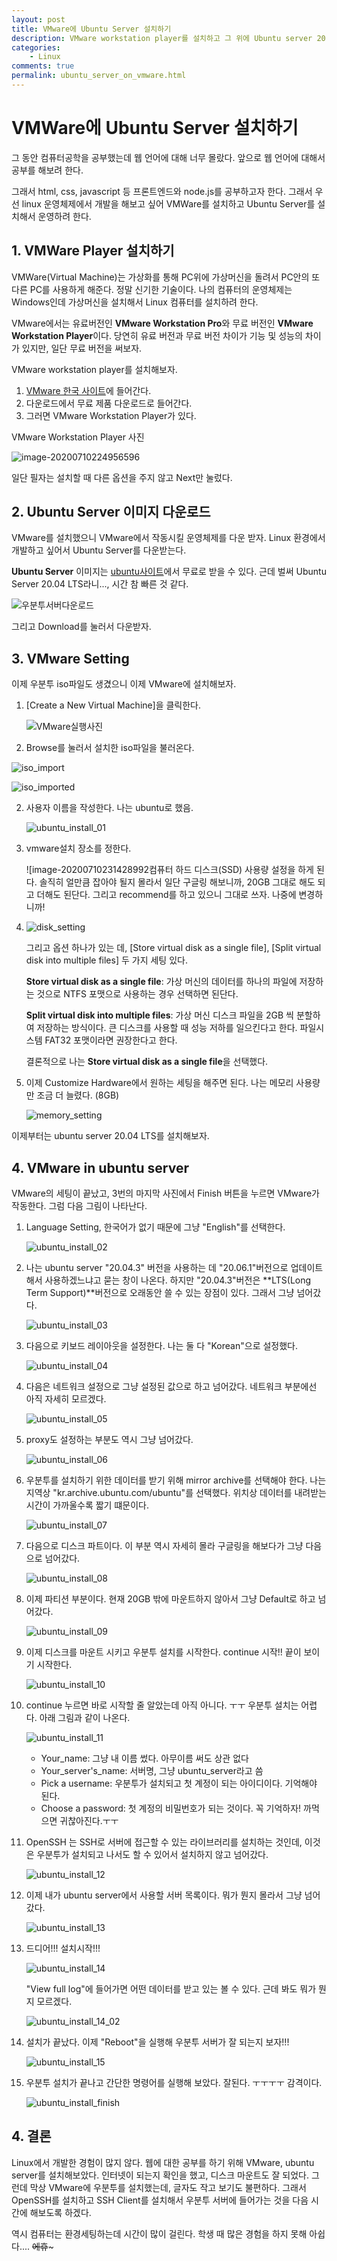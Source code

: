 ```yaml
---
layout: post
title: VMware에 Ubuntu Server 설치하기
description: VMware workstation player를 설치하고 그 위에 Ubuntu server 20.04.3 LTS를 설치한다.
categories:
    - Linux
comments: true
permalink: ubuntu_server_on_vmware.html
---
```

# VMWare에 Ubuntu Server 설치하기

그 동안 컴퓨터공학을 공부했는데 웹 언어에 대해 너무 몰랐다. 앞으로 웹 언어에 대해서 공부를 해보려 한다.

그래서 html, css, javascript 등 프론트엔드와 node.js를 공부하고자 한다. 그래서 우선 linux 운영체제에서 개발을 해보고 싶어 VMWare를 설치하고 Ubuntu Server를 설치해서 운영하려 한다.

## 1. VMWare Player 설치하기

VMWare(Virtual Machine)는 가상화를 통해 PC위에 가상머신을 돌려서 PC안의 또 다른 PC를 사용하게 해준다. 정말 신기한 기술이다. 나의 컴퓨터의 운영체제는 Windows인데 가상머신을 설치해서 Linux 컴퓨터를 설치하려 한다.

VMware에서는 유료버전인 **VMware Workstation Pro**와 무료 버전인 **VMware Workstation Player**이다. 당연히 유료 버전과 무료 버전 차이가 기능 및 성능의 차이가 있지만, 일단 무료 버전을 써보자.

VMware workstation player를 설치해보자.

1. [VMware 한국 사이트](https://www.vmware.com/kr.html)에 들어간다.
2. 다운로드에서 무료 제품 다운로드로 들어간다.
3. 그러면 VMware Workstation Player가 있다.

VMware Workstation Player 사진

![image-20200710224956596](/assets/images/ubuntu_on_vmware/vmware_download_image.png)

일단 필자는 설치할 때 다른 옵션을 주지 않고 Next만 눌렀다.

## 2. Ubuntu Server 이미지 다운로드

VMware를 설치했으니 VMware에서 작동시킬 운영체제를 다운 받자. Linux 환경에서 개발하고 싶어서 Ubuntu Server를 다운받는다.

**Ubuntu Server** 이미지는 [ubuntu사이트](https://ubuntu.com/download/server)에서 무료로 받을 수 있다. 근데 벌써 Ubuntu Server 20.04 LTS라니..., 시간 참 빠른 것 같다.

![우분투서버다운로드](/assets/images/ubuntu_on_vmware/ubuntu_server_download.PNG)

그리고 Download를 눌러서 다운받자.

## 3. VMware Setting

이제 우분투 iso파일도 생겼으니 이제 VMware에 설치해보자.

1. [Create a New Virtual Machine]을 클릭한다.

   ![VMware실행사진](/assets/images/ubuntu_on_vmware/VMware_run.PNG)

2.  Browse를 눌러서 설치한 iso파일을 불러온다.

   ![iso_import](/assets/images/ubuntu_on_vmware/iso_import.PNG)

   ![iso_imported](/assets/images/ubuntu_on_vmware/iso_imported.PNG)

2. 사용자 이름을 작성한다. 나는 ubuntu로 했음.

   ![ubuntu_install_01](/assets/images/ubuntu_on_vmware/ubuntu_install_01.PNG)

3. vmware설치 장소를 정한다.

   ![image-20200710231428992컴퓨터 하드 디스크(SSD) 사용량 설정을 하게 된다. 솔직히 얼만큼 잡아야 될지 몰라서 일단 구글링 해보니까, 20GB 그대로 해도 되고 더해도 된단다. 그리고 recommend를 하고 있으니 그대로 쓰자. 나중에 변경하니까!

4. ![disk_setting](/assets/images/ubuntu_on_vmware/disk_setting.PNG)

   그리고 옵션 하나가 있는 데, [Store virtual disk as a single file], [Split virtual disk into multiple files] 두 가지 세팅 있다.

   **Store virtual disk as a single file**: 가상 머신의 데이터를 하나의 파일에 저장하는 것으로 NTFS 포맷으로 사용하는 경우 선택하면 된단다.

   **Split virtual disk into multiple files**: 가상 머신 디스크 파일을 2GB 씩 분할하여 저장하는 방식이다. 큰 디스크를 사용할 때 성능 저하를 일으킨다고 한다. 파일시스템 FAT32 포맷이라면 권장한다고 한다.

   결론적으로 나는 **Store virtual disk as a single file**을 선택했다.

5. 이제 Customize Hardware에서 원하는 세팅을 해주면 된다. 나는 메모리 사용량만 조금 더 늘렸다. (8GB)

   ![memory_setting](/assets\images\ubuntu_on_vmware\memory_setting.PNG)

이제부터는 ubuntu server 20.04 LTS를 설치해보자.

## 4. VMware in ubuntu server

VMware의 세팅이 끝났고, 3번의 마지막 사진에서 Finish 버튼을 누르면 VMware가 작동한다. 그럼 다음 그림이 나타난다.

1. Language Setting, 한국어가 없기 때문에 그냥 "English"를 선택한다.

   ![ubuntu_install_02](/assets/images/ubuntu_on_vmware/ubuntu_install_02.PNG)

2. 나는 ubuntu server "20.04.3" 버전을 사용하는 데 "20.06.1"버전으로 업데이트해서 사용하겠느냐고 묻는 창이 나온다. 하지만 "20.04.3"버전은 **LTS(Long Term Support)**버전으로 오래동안 쓸 수 있는 장점이 있다. 그래서 그냥 넘어갔다.

   ![ubuntu_install_03](/assets/images/ubuntu_on_vmware/ubuntu_install_03.PNG)

3. 다음으로 키보드 레이아웃을 설정한다. 나는 둘 다 "Korean"으로 설정했다.

   ![ubuntu_install_04](/assets/images/ubuntu_on_vmware/ubuntu_install_04.PNG)

4. 다음은 네트워크 설정으로 그냥 설정된 값으로 하고 넘어갔다. 네트워크 부분에선 아직 자세히 모르겠다.

   ![ubuntu_install_05](/assets/images/ubuntu_on_vmware/ubuntu_install_05.PNG)

5. proxy도 설정하는 부분도 역시 그냥 넘어갔다.

   ![ubuntu_install_06](/assets/images/ubuntu_on_vmware/ubuntu_install_06.PNG)

6. 우분투를 설치하기 위한 데이터를 받기 위해 mirror archive를 선택해야 한다. 나는 지역상 "kr.archive.ubuntu.com/ubuntu"를 선택했다. 위치상 데이터를 내려받는 시간이 가까울수록 짧기 떄문이다.

   ![ubuntu_install_07](/assets/images/ubuntu_on_vmware/ubuntu_install_07.PNG)

7. 다음으로 디스크 파트이다. 이 부분 역시 자세히 몰라 구글링을 해보다가 그냥 다음으로 넘어갔다.

   ![ubuntu_install_08](/assets/images/ubuntu_on_vmware/ubuntu_install_08.PNG)

8. 이제 파티션 부분이다. 현재 20GB 밖에 마운트하지 않아서 그냥 Default로 하고 넘어갔다.

   ![ubuntu_install_09](/assets/images/ubuntu_on_vmware/ubuntu_install_09.PNG)

9. 이제 디스크를 마운트 시키고 우분투 설치를 시작한다. continue 시작!! 끝이 보이기 시작한다.

   ![ubuntu_install_10](/assets/images/ubuntu_on_vmware/ubuntu_install_10.PNG)

10. continue 누르면 바로 시작할 줄 알았는데 아직 아니다. ㅜㅜ 우분투 설치는 어렵다. 아래 그림과 같이 나온다.

    ![ubuntu_install_11](/assets/images/ubuntu_on_vmware/ubuntu_install_11.PNG)

    * Your_name: 그냥 내 이름 썼다. 아무이름 써도 상관 없다
    * Your_server's_name: 서버명, 그냥 ubuntu_server라고 씀
    * Pick a username: 우분투가 설치되고 첫 계정이 되는 아이디이다. 기억해야 된다.
    * Choose a password: 첫 계정의 비밀번호가 되는 것이다. 꼭 기억하자! 까먹으면 귀찮아진다.ㅜㅜ

11. OpenSSH 는 SSH로 서버에 접근할 수 있는 라이브러리를 설치하는 것인데, 이것은 우분투가 설치되고 나서도 할 수 있어서 설치하지 않고 넘어갔다.

    ![ubuntu_install_12](/assets/images/ubuntu_on_vmware/ubuntu_install_12.PNG)

12. 이제 내가 ubuntu server에서 사용할 서버 목록이다. 뭐가 뭔지 몰라서 그냥 넘어갔다.

    ![ubuntu_install_13](/assets/images/ubuntu_on_vmware/ubuntu_install_13.PNG)

13. 드디어!!! 설치시작!!!

    ![ubuntu_install_14](/assets/images/ubuntu_on_vmware/ubuntu_install_14.PNG)

    "View full log"에 들어가면 어떤 데이터를 받고 있는 볼 수 있다. 근데 봐도 뭐가 뭔지 모르겠다.

    ![ubuntu_install_14_02](/assets/images/ubuntu_on_vmware/ubuntu_install_14_02.PNG)

14. 설치가 끝났다. 이제 "Reboot"을 실행해 우분투 서버가 잘 되는지 보자!!!

    ![ubuntu_install_15](/assets/images/ubuntu_on_vmware/ubuntu_install_15.PNG)

15. 우분투 설치가 끝나고 간단한 명령어를 실행해 보았다. 잘된다. ㅜㅜㅜㅜ 감격이다.

    ![ubuntu_install_finish](/assets/images/ubuntu_on_vmware/ubuntu_install_finish.PNG)

## 4. 결론

Linux에서 개발한 경험이 많지 않다. 웹에 대한 공부를 하기 위해 VMware, ubuntu server를 설치해보았다. 인터넷이 되는지 확인을 했고, 디스크 마운트도 잘 되었다. 그런데 막상 VMware에 우분투를 설치했는데, 글자도 작고 보기도 불편하다. 그래서 OpenSSH를 설치하고 SSH Client를 설치해서 우분투 서버에 들어가는 것을 다음 시간에 해보도록 하겠다. 

역시 컴퓨터는 환경세팅하는데 시간이 많이 걸린다. 학생 때 많은 경험을 하지 못해 아쉽다.... ~~에휴~~~
